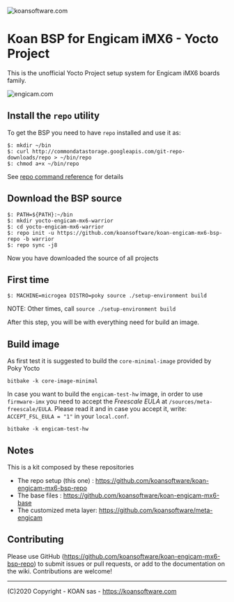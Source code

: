 ![koansoftware.com](https://www.koansoftware.com/wp-content/uploads/2019/06/logo_head_3-300x138.jpg)

# Koan BSP for Engicam iMX6 - Yocto Project

This is the unofficial Yocto Project setup system for Engicam iMX6 boards family.

![engicam.com](https://www.engicam.com/grafiche/personalizzate/engicam2/style/images/logo.png)


## Install the `repo` utility

To get the BSP you need to have `repo` installed and use it as:

```
$: mkdir ~/bin
$: curl http://commondatastorage.googleapis.com/git-repo-downloads/repo > ~/bin/repo
$: chmod a+x ~/bin/repo
```
See [repo command reference](https://source.android.com/setup/develop/repo) for details


## Download the BSP source

```
$: PATH=${PATH}:~/bin
$: mkdir yocto-engicam-mx6-warrior
$: cd yocto-engicam-mx6-warrior
$: repo init -u https://github.com/koansoftware/koan-engicam-mx6-bsp-repo -b warrior
$: repo sync -j8
```

Now you have downloaded the source of all projects

## First time

```
$: MACHINE=microgea DISTRO=poky source ./setup-environment build
```
NOTE: Other times, call `source ./setup-environment build`


After this step, you will be with everything need for build an image.

## Build image

As first test it is suggested to build the `core-minimal-image` provided by Poky Yocto 

```
bitbake -k core-image-minimal
```
In case you want to build the `engicam-test-hw` image, in order to use `firmware-imx` you need to accept the *Freescale EULA* at `/sources/meta-freescale/EULA`. Please read it and in case you accept it, write: `ACCEPT_FSL_EULA = "1"` in your `local.conf`.

```
bitbake -k engicam-test-hw
```


## Notes

This is a kit composed by these repositories

* The repo setup (this one) : https://github.com/koansoftware/koan-engicam-mx6-bsp-repo
* The base files : https://github.com/koansoftware/koan-engicam-mx6-base
* The customized meta layer: https://github.com/koansoftware/meta-engicam

## Contributing

Please use GitHub (https://github.com/koansoftware/koan-engicam-mx6-bsp-repo) to submit issues or pull requests, or add to the documentation on the wiki. Contributions are welcome!

------

(C)2020 Copyright - KOAN sas - <https://koansoftware.com>

